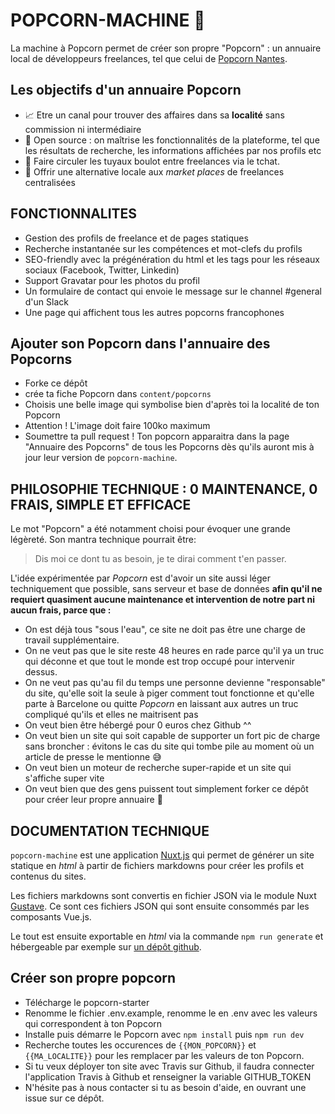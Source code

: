 # POPCORN-MACHINE 🍿

La machine à Popcorn permet de créer son propre "Popcorn" : un annuaire local de développeurs freelances, tel que celui de [Popcorn Nantes](https://popcorn-nantes.github.io/).

## Les objectifs d'un annuaire Popcorn

- 📈 Etre un canal pour trouver des affaires dans sa **localité** sans commission ni intermédiaire
- 📗 Open source : on maîtrise les fonctionnalités de la plateforme, tel que les résultats de recherche, les informations affichées par nos profils etc
- 💬 Faire circuler les tuyaux boulot entre freelances via le tchat.
- 💪 Offrir une alternative locale aux _market places_ de freelances centralisées

## FONCTIONNALITES

- Gestion des profils de freelance et de pages statiques
- Recherche instantanée sur les compétences et mot-clefs du profils
- SEO-friendly avec la prégénération du html et les tags pour les réseaux sociaux (Facebook, Twitter, Linkedin)
- Support Gravatar pour les photos du profil
- Un formulaire de contact qui envoie le message sur le channel #general d'un Slack
- Une page qui affichent tous les autres popcorns francophones

## Ajouter son Popcorn dans l'annuaire des Popcorns

- Forke ce dépôt
- crée ta fiche Popcorn dans `content/popcorns`
- Choisis une belle image qui symbolise bien d'après toi la localité de ton Popcorn
- Attention ! L'image doit faire 100ko maximum
- Soumettre ta pull request ! Ton popcorn apparaitra dans la page "Annuaire des Popcorns" de tous les Popcorns dès qu'ils auront mis à jour leur version de `popcorn-machine`.

## PHILOSOPHIE TECHNIQUE : 0 MAINTENANCE, 0 FRAIS, SIMPLE ET EFFICACE

Le mot "Popcorn" a été notamment choisi pour évoquer une grande légèreté. Son mantra technique pourrait être:

> Dis moi ce dont tu as besoin, je te dirai comment t'en passer.

L'idée expérimentée par _Popcorn_ est d'avoir un site aussi léger techniquement que possible, sans serveur et base de données **afin qu'il ne requiert quasiment aucune maintenance et intervention de notre part ni aucun frais, parce que :**

- On est déjà tous "sous l'eau", ce site ne doit pas être une charge de travail supplémentaire.
- On ne veut pas que le site reste 48 heures en rade parce qu'il ya un truc qui déconne et que tout le monde est trop occupé pour intervenir dessus.
- On ne veut pas qu'au fil du temps une personne devienne "responsable" du site, qu'elle soit la seule à piger comment tout fonctionne et qu'elle parte à Barcelone ou quitte _Popcorn_ en laissant aux autres un truc compliqué qu'ils et elles ne maitrisent pas
- On veut bien être hébergé pour 0 euros chez Github ^^
- On veut bien un site qui soit capable de supporter un fort pic de charge sans broncher : évitons le cas du site qui tombe pile au moment où un article de presse le mentionne 😅
- On veut bien un moteur de recherche super-rapide et un site qui s'affiche super vite
- On veut bien que des gens puissent tout simplement forker ce dépôt pour créer leur propre annuaire 💚

## DOCUMENTATION TECHNIQUE

`popcorn-machine` est une application [Nuxt.js](https://github.com/nuxt/nuxt.js) qui permet de générer un site statique en _html_ à partir de fichiers markdowns pour créer les profils et contenus du sites.

Les fichiers markdowns sont convertis en fichier JSON via le module Nuxt [Gustave](https://github.com/yann-yinn/nuxt-gustave). Ce sont ces fichiers JSON qui sont ensuite consommés par les composants Vue.js.

Le tout est ensuite exportable en _html_ via la commande `npm run generate` et hébergeable par exemple sur [un dépôt github](https://github.com/popcorn-nantes/popcorn-nantes.github.io).

## Créer son propre popcorn

- Télécharge le popcorn-starter
- Renomme le fichier .env.example, renomme le en .env avec les valeurs qui correspondent à ton Popcorn
- Installe puis démarre le Popcorn avec `npm install` puis `npm run dev`
- Recherche toutes les occurences de `{{MON_POPCORN}}` et `{{MA_LOCALITE}}` pour les remplacer par les valeurs de ton Popcorn.
- Si tu veux déployer ton site avec Travis sur Github, il faudra connecter l'application Travis à Github et renseigner la variable GITHUB_TOKEN
- N'hésite pas à nous contacter si tu as besoin d'aide, en ouvrant une issue sur ce dépôt.

